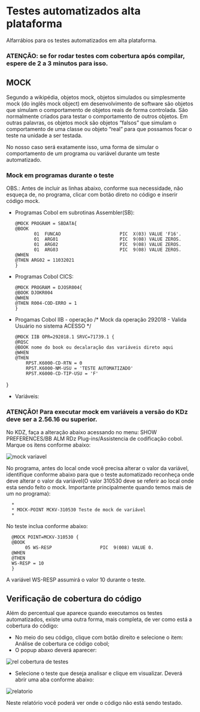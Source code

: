 # Testes automatizados alta plataforma

Alfarrábios para os testes automatizados em alta plataforma.

### ATENÇÃO: se for rodar testes com cobertura após compilar, espere de 2 a 3 minutos para isso.

## MOCK

Segundo a wikipédia, objetos mock, objetos simulados ou simplesmente mock (do inglês mock object) em desenvolvimento de software são objetos que simulam o comportamento de objetos reais de forma controlada. São normalmente criados para testar o comportamento de outros objetos. Em outras palavras, os objetos mock são objetos “falsos” que simulam o comportamento de uma classe ou objeto “real” para que possamos focar o teste na unidade a ser testada. 

No nosso caso será exatamente isso, uma forma de simular o comportamento de um programa ou variável durante um teste automatizado.

### Mock em programas durante o teste

OBS.: Antes de incluir as linhas abaixo, conforme sua necessidade, não esqueça de, no programa, clicar com botão direto no código e inserir código mock.


- Programas Cobol em subrotinas Assembler(SB):

      @MOCK PROGRAM = SBDATA{
      @BOOK 
             01  FUNCAO                      PIC  X(03) VALUE 'F16'. 
             01  ARG01                       PIC  9(08) VALUE ZEROS. 
             01  ARG02                       PIC  9(08) VALUE ZEROS. 
             01  ARG03                       PIC  9(08) VALUE ZEROS. 
      @WHEN
      @THEN ARG02 = 11032021
      }
      
- Programas Cobol CICS:

      @MOCK PROGRAM = DJOSR004{
      @BOOK DJOKR004
      @WHEN
      @THEN R004-COD-ERRO = 1
      }
      
- Progamas Cobol IIB - operação
/* Mock da operação 292018 - Valida Usuário no sistema ACESSO */

      @MOCK IIB OPR=292018.1 SRVC=71739.1 {
      @RQSC
      @BOOK nome do book ou decalaração das variáveis direto aqui
      @WHEN
      @THEN
          RPST.K6000-CD-RTN = 0
          RPST.K6000-NM-USU = 'TESTE AUTOMATIZADO'
          RPST.K6000-CD-TIP-USU = 'F'
} 

- Variáveis:

### ATENÇÃO! Para executar mock em variáveis a versão do KDz deve ser a 2.56.16 ou superior.

No KDZ, faça a alteração abaixo acessando no menu: SHOW PREFERENCES/BB ALM RDz Plug-ins/Assistencia de codificação cobol. Marque os itens conforme abaixo:

![mock variavel](https://user-images.githubusercontent.com/49697760/109506368-52494900-7a7c-11eb-8f90-ceabd4fdcef0.jpg)

No programa, antes do local onde você precisa alterar o valor da variável, identifique conforme abaixo para que o teste automatizado reconheça onde deve alterar o valor da variável(O valor 310530 deve se referir ao local onde esta sendo feito o mock. Importante principalmente quando temos mais de um no programa):

      *
      * MOCK-POINT MCKV-310530 Teste de mock de variável
      *

No teste inclua conforme abaixo:

      @MOCK POINT=MCKV-310530 {
      @BOOK
           05 WS-RESP                  PIC  9(008) VALUE 0.
      @WHEN
      @THEN
      WS-RESP = 10
      }

A variável WS-RESP assumirá o valor 10 durante o teste.

## Verificação de cobertura do código

Além do percentual que aparece quando executamos os testes automatizados, existe uma outra forma, mais completa, de ver como está a cobertura do código:
- No meio do seu código, clique com botão direito e selecione o item: Análise de cobertura ce código cobol;
- O popup abaxo deverá aparecer:

![rel cobertura de testes](https://user-images.githubusercontent.com/49697760/110143493-11bc3900-7db6-11eb-91d9-79024e15fcdf.jpg)

- Selecione o teste que deseja analisar e clique em visualizar. Deverá abrir uma aba conforme abaixo:

![relatorio](https://user-images.githubusercontent.com/49697760/110143562-1f71be80-7db6-11eb-932c-fc2a1d2dad29.jpg)

Neste relatório você poderá ver onde o código não está sendo testado.

